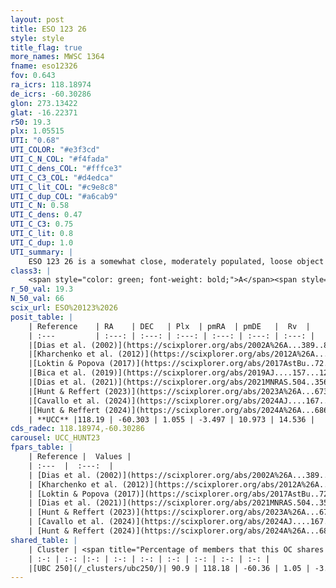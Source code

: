 ```yaml
---
layout: post
title: ESO 123 26
style: style
title_flag: true
more_names: MWSC 1364
fname: eso12326
fov: 0.643
ra_icrs: 118.18974
de_icrs: -60.30286
glon: 273.13422
glat: -16.22371
r50: 19.3
plx: 1.05515
UTI: "0.68"
UTI_COLOR: "#e3f3cd"
UTI_C_N_COL: "#f4fada"
UTI_C_dens_COL: "#fffce3"
UTI_C_C3_COL: "#d4edca"
UTI_C_lit_COL: "#c9e8c8"
UTI_C_dup_COL: "#a6cab9"
UTI_C_N: 0.58
UTI_C_dens: 0.47
UTI_C_C3: 0.75
UTI_C_lit: 0.8
UTI_C_dup: 1.0
UTI_summary: |
    ESO 123 26 is a somewhat close, moderately populated, loose object of high C3 quality. It is well-studied in the literature. This object shares a large percentage of members with a later reported entry.
class3: |
    <span style="color: green; font-weight: bold;">A</span><span style="color: #FFC300; font-weight: bold;">B</span>
r_50_val: 19.3
N_50_val: 66
scix_url: ESO%20123%2026
posit_table: |
    | Reference    | RA    | DEC   | Plx  | pmRA  | pmDE   |  Rv  |
    | :---         | :---: | :---: | :---: | :---: | :---: | :---: |
    |[Dias et al. (2002)](https://scixplorer.org/abs/2002A%26A...389..871D) | 118.125 | -60.33 | -- | -2.8 | 6.39 | -- |
    |[Kharchenko et al. (2012)](https://scixplorer.org/abs/2012A%26A...543A.156K) | 118.05 | -60.34 | -- | -1.26 | 8.57 | -- |
    |[Loktin & Popova (2017)](https://scixplorer.org/abs/2017AstBu..72..257L) | 118.125 | -60.33 | -- | -0.72 | 6.72 | -- |
    |[Bica et al. (2019)](https://scixplorer.org/abs/2019AJ....157...12B) | 118.13 | -60.329 | -- | -- | -- | -- |
    |[Dias et al. (2021)](https://scixplorer.org/abs/2021MNRAS.504..356D) | 118.125 | -60.335 | 1.026 | -3.572 | 10.909 | -- |
    |[Hunt & Reffert (2023)](https://scixplorer.org/abs/2023A%26A...673A.114H) | 118.144 | -60.376 | 1.045 | -3.498 | 10.924 | 13.723 |
    |[Cavallo et al. (2024)](https://scixplorer.org/abs/2024AJ....167...12C) | 118.29 | -60.282 | 1.052 | -- | -- | -- |
    |[Hunt & Reffert (2024)](https://scixplorer.org/abs/2024A%26A...686A..42H) | 118.144 | -60.376 | 1.045 | -3.498 | 10.924 | 13.723 |
    | **UCC** |118.19 | -60.303 | 1.055 | -3.497 | 10.973 | 14.536 | 
cds_radec: 118.18974,-60.30286
carousel: UCC_HUNT23
fpars_table: |
    | Reference |  Values |
    | :---  |  :---:  |
    | [Dias et al. (2002)](https://scixplorer.org/abs/2002A%26A...389..871D) | `E(B-V)=0.13, Dist=550.0, Age=8.33` |
    | [Kharchenko et al. (2012)](https://scixplorer.org/abs/2012A%26A...543A.156K) | `e_bv=0.129, distance=816, log_age=8.53` |
    | [Loktin & Popova (2017)](https://scixplorer.org/abs/2017AstBu..72..257L) | `E(B-V)=0.125, Dmod=8.889, logt=8.376` |
    | [Dias et al. (2021)](https://scixplorer.org/abs/2021MNRAS.504..356D) | `Av=0.451, Dist=914, logage=8.616, [Fe/H]=0.065` |
    | [Hunt & Reffert (2023)](https://scixplorer.org/abs/2023A%26A...673A.114H) | `AV50=0.261, diffAV50=0.41, MOD50=9.773, logAge50=8.558` |
    | [Cavallo et al. (2024)](https://scixplorer.org/abs/2024AJ....167...12C) | `AV50=0.57, dMod50=9.94, logAge50=8.46, [Fe/H]50=0.34` |
    | [Hunt & Reffert (2024)](https://scixplorer.org/abs/2024A%26A...686A..42H) | `MassJ=55.3578` |
shared_table: |
    | Cluster | <span title="Percentage of members that this OC shares with the ones listed">%</span>   | RA   | DEC   | Plx   | pmRA  | pmDE  | Rv | UTI |
    | :-: | :-: |:-: | :-: | :-: | :-: | :-: | :-: | :-: |
    |[UBC 250](/_clusters/ubc250/)| 90.9 | 118.18 | -60.36 | 1.05 | -3.49 | 10.95 | 14.54 |0.06 |
---
```

